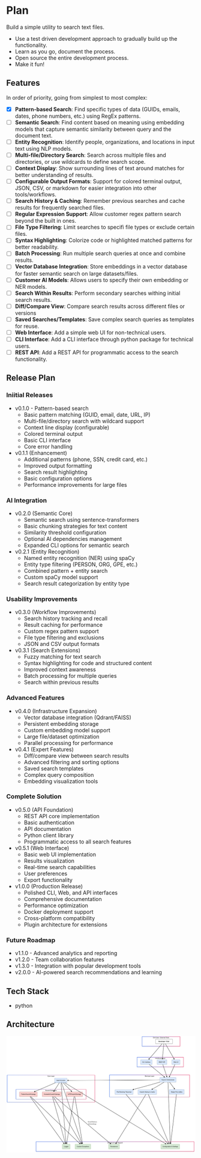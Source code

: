 # Plan

Build a simple utility to search text files.

- Use a test driven development approach to gradually build up the functionality.
- Learn as you go, document the process.
- Open source the entire development process.
- Make it fun!

## Features

In order of priority, going from simplest to most complex:

- [x] **Pattern-based Search**: Find specific types of data (GUIDs, emails, dates, phone numbers, etc.) using RegEx patterns.
- [ ] **Semantic Search**: Find content based on meaning using embedding models that capture semantic similarity between query and the document text.
- [ ] **Entity Recognition**: Identify people, organizations, and locations in input text using NLP models.
- [ ] **Multi-file/Directory Search**: Search across multiple files and directories, or use wildcards to define search scope.
- [ ] **Context Display**: Show surrounding lines of text around matches for better understanding of results.
- [ ] **Configurable Output Formats**: Support for colored terminal output, JSON, CSV, or markdown for easier integration into other tools/workflows.
- [ ] **Search History & Caching**: Remember previous searches and cache results for frequently searched files.
- [ ] **Regular Expression Support**: Allow customer regex pattern search beyond the built in ones.
- [ ] **File Type Filtering**: Limit searches to specifi file types or exclude certain files.
- [ ] **Syntax Highlighting**: Colorize code or highlighted matched patterns for better readability.
- [ ] **Batch Processing**: Run multiple search queries at once and combine results.
- [ ] **Vector Database Integration**: Store embeddings in a vector database for faster semantic search on large datasets/files.
- [ ] **Customer AI Models**: Allows users to specify their own embedding or NER models.
- [ ] **Search Within Results**: Perform secondary searches withing initial search results.
- [ ] **Diff/Compare View**: Compare search results across different files or versions
- [ ] **Saved Searches/Templates**: Save complex search queries as templates for reuse.
- [ ] **Web Interface**: Add a simple web UI for non-technical users.
- [ ] **CLI Interface**: Add a CLI interface through python package for technical users.
- [ ] **REST API**: Add a REST API for programmatic access to the search functionality.

## Release Plan

### Iniitial Releases

- v0.1.0 - Pattern-based search
  - Basic pattern matching (GUID, email, date, URL, IP)
  - Multi-file/directory search with wildcard support
  - Context line display (configurable)
  - Colored terminal output
  - Basic CLI interface
  - Core error handling
- v0.1.1 (Enhancement)
  - Additional patterns (phone, SSN, credit card, etc.)
  - Improved output formatting
  - Search result highlighting
  - Basic configuration options
  - Performance improvements for large files

### AI Integration

- v0.2.0 (Semantic Core)
  - Semantic search using sentence-transformers
  - Basic chunking strategies for text content
  - Similarity threshold configuration
  - Optional AI dependencies management
  - Expanded CLI options for semantic search
- v0.2.1 (Entity Recognition)
  - Named entity recognition (NER) using spaCy
  - Entity type filtering (PERSON, ORG, GPE, etc.)
  - Combined pattern + entity search
  - Custom spaCy model support
  - Search result categorization by entity type

### Usability Improvements

- v0.3.0 (Workflow Improvements)
  - Search history tracking and recall
  - Result caching for performance
  - Custom regex pattern support
  - File type filtering and exclusions
  - JSON and CSV output formats
- v0.3.1 (Search Extensions)
  - Fuzzy matching for text search
  - Syntax highlighting for code and structured content
  - Improved context awareness
  - Batch processing for multiple queries
  - Search within previous results

### Advanced Features

- v0.4.0 (Infrastructure Expansion)
  - Vector database integration (Qdrant/FAISS)
  - Persistent embedding storage
  - Custom embedding model support
  - Large file/dataset optimization
  - Parallel processing for performance
- v0.4.1 (Expert Features)
  - Diff/compare view between search results
  - Advanced filtering and sorting options
  - Saved search templates
  - Complex query composition
  - Embedding visualization tools

### Complete Solution

- v0.5.0 (API Foundation)
  - REST API core implementation
  - Basic authentication
  - API documentation
  - Python client library
  - Programmatic access to all search features
- v0.5.1 (Web Interface)
  - Basic web UI implementation
  - Results visualization
  - Real-time search capabilities
  - User preferences
  - Export functionality
- v1.0.0 (Production Release)
  - Polished CLI, Web, and API interfaces
  - Comprehensive documentation
  - Performance optimization
  - Docker deployment support
  - Cross-platform compatibility
  - Plugin architecture for extensions

### Future Roadmap

- v1.1.0 - Advanced analytics and reporting
- v1.2.0 - Team collaboration features
- v1.3.0 - Integration with popular development tools
- v2.0.0 - AI-powered search recommendations and learning

## Tech Stack

- python

## Architecture

![Architecture](./pattern-seek-architecture.png)